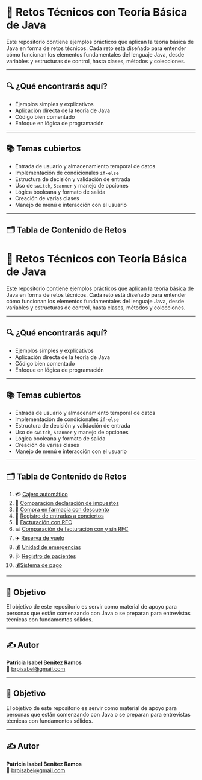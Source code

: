 # 🧩 Retos Técnicos con Teoría Básica de Java

Este repositorio contiene ejemplos prácticos que aplican la teoría básica de Java en forma de retos técnicos. Cada reto está diseñado para entender cómo funcionan los elementos fundamentales del lenguaje Java, desde variables y estructuras de control, hasta clases, métodos y colecciones.

---

## 🔍 ¿Qué encontrarás aquí?

- Ejemplos simples y explicativos  
- Aplicación directa de la teoría de Java  
- Código bien comentado  
- Enfoque en lógica de programación  

---

## 📚 Temas cubiertos

- Entrada de usuario y almacenamiento temporal de datos  
- Implementación de condicionales `if-else`  
- Estructura de decisión y validación de entrada  
- Uso de `switch`, `Scanner` y manejo de opciones  
- Lógica booleana y formato de salida  
- Creación de varias clases  
- Manejo de menú e interacción con el usuario  

---

## 🗂️ Tabla de Contenido de Retos

# 🧩 Retos Técnicos con Teoría Básica de Java

Este repositorio contiene ejemplos prácticos que aplican la teoría básica de Java en forma de retos técnicos. Cada reto está diseñado para entender cómo funcionan los elementos fundamentales del lenguaje Java, desde variables y estructuras de control, hasta clases, métodos y colecciones.

---

## 🔍 ¿Qué encontrarás aquí?

- Ejemplos simples y explicativos  
- Aplicación directa de la teoría de Java  
- Código bien comentado  
- Enfoque en lógica de programación  

---

## 📚 Temas cubiertos

- Entrada de usuario y almacenamiento temporal de datos  
- Implementación de condicionales `if-else`  
- Estructura de decisión y validación de entrada  
- Uso de `switch`, `Scanner` y manejo de opciones  
- Lógica booleana y formato de salida  
- Creación de varias clases  
- Manejo de menú e interacción con el usuario  

---

## 🗂️ Tabla de Contenido de Retos

1. 💳 [Cajero automático](#cajero_automatico)  
2. 📄 [Comparación declaración de impuestos](#comparación_declaración_impuestos)  
3. 🏥 [Compra en farmacia con descuento](#compra-en-farmacia)  
4. 🎫 [Registro de entradas a conciertos](#registro-de-entradas-conciertos)  
5. 🧾 [Facturación con RFC](#facturación-con-rfc)  
6. 📊 [Comparación de facturación con y sin RFC](#registro_comparación_factura)  
7. ✈️ [Reserva de vuelo](#reserva-de-vuelo)  
8. 💰 [Unidad de emergencias](#unidades-de-emergencia)  
9. 🩺 [Registro de pacientes](#Reto_registro-de-pacientes)
10. 💰[Sistema de pago](#sistema-de-pagos)



---

## 📌 Objetivo

El objetivo de este repositorio es servir como material de apoyo para personas que están comenzando con Java o se preparan para entrevistas técnicas con fundamentos sólidos.

---

## ✍️ Autor

**Patricia Isabel Benitez Ramos**  
📧 brpisabel@gmail.com




---

## 📌 Objetivo

El objetivo de este repositorio es servir como material de apoyo para personas que están comenzando con Java o se preparan para entrevistas técnicas con fundamentos sólidos.

---

## ✍️ Autor

**Patricia Isabel Benitez Ramos**  
📧 brpisabel@gmail.com

